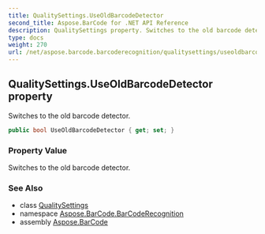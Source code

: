 ```yaml
---
title: QualitySettings.UseOldBarcodeDetector
second_title: Aspose.BarCode for .NET API Reference
description: QualitySettings property. Switches to the old barcode detector
type: docs
weight: 270
url: /net/aspose.barcode.barcoderecognition/qualitysettings/useoldbarcodedetector/
---
```

## QualitySettings.UseOldBarcodeDetector property

Switches to the old barcode detector.

```csharp
public bool UseOldBarcodeDetector { get; set; }
```

### Property Value

Switches to the old barcode detector.

### See Also

* class [QualitySettings](../)
* namespace [Aspose.BarCode.BarCodeRecognition](../../../aspose.barcode.barcoderecognition/)
* assembly [Aspose.BarCode](../../../)


